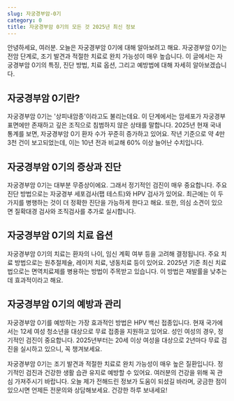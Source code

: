 ```yaml
---
slug: 자궁경부암-0기
category: 0
title: 자궁경부암 0기의 모든 것 2025년 최신 정보
---
```


안녕하세요, 여러분. 오늘은 자궁경부암 0기에 대해 알아보려고 해요. 자궁경부암 0기는 전암 단계로, 조기 발견과 적절한 치료로 완치 가능성이 매우 높습니다. 이 글에서는 자궁경부암 0기의 특징, 진단 방법, 치료 옵션, 그리고 예방법에 대해 자세히 알아보겠습니다.

## 자궁경부암 0기란?

자궁경부암 0기는 '상피내암종'이라고도 불리는데요. 이 단계에서는 암세포가 자궁경부 표면에만 존재하고 깊은 조직으로 침범하지 않은 상태를 말합니다. 2025년 현재 국내 통계를 보면, 자궁경부암 0기 환자 수가 꾸준히 증가하고 있어요. 작년 기준으로 약 4만 3천 건이 보고되었는데, 이는 10년 전과 비교해 60% 이상 늘어난 수치입니다.

## 자궁경부암 0기의 증상과 진단

자궁경부암 0기는 대부분 무증상이에요. 그래서 정기적인 검진이 매우 중요합니다. 주요 진단 방법으로는 자궁경부 세포검사(팹 테스트)와 HPV 검사가 있어요. 최근에는 이 두 가지를 병행하는 것이 더 정확한 진단을 가능하게 한다고 해요. 또한, 의심 소견이 있으면 질확대경 검사와 조직검사를 추가로 실시합니다.

## 자궁경부암 0기의 치료 옵션

자궁경부암 0기의 치료는 환자의 나이, 임신 계획 여부 등을 고려해 결정됩니다. 주요 치료 방법으로는 원추절제술, 레이저 치료, 냉동치료 등이 있어요. 2025년 기준 최신 치료법으로는 면역치료제를 병용하는 방법이 주목받고 있습니다. 이 방법은 재발률을 낮추는 데 효과적이라고 해요.

## 자궁경부암 0기의 예방과 관리

자궁경부암 0기를 예방하는 가장 효과적인 방법은 HPV 백신 접종입니다. 현재 국가에서는 12세 여성 청소년을 대상으로 무료 접종을 지원하고 있어요. 성인 여성의 경우, 정기적인 검진이 중요합니다. 2025년부터는 20세 이상 여성을 대상으로 2년마다 무료 검진을 실시하고 있으니, 꼭 챙겨보세요.

자궁경부암 0기는 조기 발견과 적절한 치료로 완치 가능성이 매우 높은 질환입니다. 정기적인 검진과 건강한 생활 습관 유지로 예방할 수 있어요. 여러분의 건강을 위해 꼭 관심 가져주시기 바랍니다. 오늘 제가 전해드린 정보가 도움이 되셨길 바라며, 궁금한 점이 있으시면 언제든 전문의와 상담해보세요. 건강한 하루 보내세요!